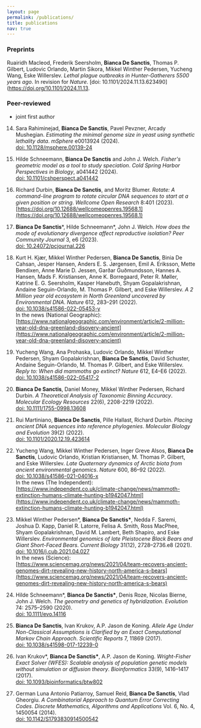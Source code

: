 ```yaml
---
layout: page
permalink: /publications/
title: publications
nav: true
---
```


### Preprints

Ruairidh Macleod, Frederik Seersholm, **Bianca De Sanctis**, Thomas P. Gilbert, Ludovic Orlando, Martin Sikora, Mikkel Winther Pedersen, Yucheng Wang, Eske Willerslev. *Lethal plague outbreaks in Hunter-Gatherers 5500 years ago*. In revision for *Nature*.
[doi: 10.1101/2024.11.13.623490](https://doi.org/10.1101/2024.11.13.

### Peer-reviewed

* joint first author

14. Sara Rahiminejad, **Bianca De Sanctis**, Pavel Pevzner, Arcady Mushegian. *Estimating the minimal genome size in yeast using synthetic lethality data*. *mSphere* e0013924 (2024).  
[doi: 10.1128/msphere.00139-24](https://doi.org/10.1128/msphere.00139-24)

13. Hilde Schneemann, **Bianca De Sanctis** and John J. Welch. *Fisher's geometric model as a tool to study speciation*. *Cold Spring Harbor Perspectives in Biology*, a041442 (2024).  
[doi: 10.1101/cshperspect.a041442](https://cshperspectives.cshlp.org/content/early/2024/01/20/cshperspect.a041442.abstract)

12. Richard Durbin, **Bianca De Sanctis**, and Moritz Blumer. *Rotate: A command-line program to rotate circular DNA sequences to start at a given position or string*. *Wellcome Open Research* 8:401 (2023).  
[https://doi.org/10.12688/wellcomeopenres.19568.1](https://doi.org/10.12688/wellcomeopenres.19568.1)

11. **Bianca De Sanctis**\*, Hilde Schneemann\*, John J. Welch. *How does the mode of evolutionary divergence affect reproductive isolation?* *Peer Community Journal* 3, e6 (2023).  
[doi: 10.24072/pcjournal.226](https://peercommunityjournal.org/articles/10.24072/pcjournal.226/)

10. Kurt H. Kjær, Mikkel Winther Pedersen, **Bianca De Sanctis**, Binia De Cahsan, Jesper Hansen, Anders E. S. Jørgensen, Emil A. Eriksson, Mette Bendixen, Anne Marie D. Jessen, Garðar Guðmundsson, Hannes A. Hansen, Mads F. Kristiansen, Anne K. Borregaard, Peter R. Møller, Katrine E. G. Seersholm, Kasper Hanebuth, Shyam Gopalakrishnan, Andaine Seguin-Orlando, M. Thomas P. Gilbert, and Eske Willerslev. *A 2 Million year old ecosystem in North Greenland uncovered by Environmental DNA*. *Nature* 612, 283–291 (2022).  
[doi: 10.1038/s41586-022-05453-y](https://doi.org/10.1038/s41586-022-05453-y)  
In the news (National Geographic):  
[https://www.nationalgeographic.com/environment/article/2-million-year-old-dna-greenland-disovery-ancient](https://www.nationalgeographic.com/environment/article/2-million-year-old-dna-greenland-disovery-ancient)

9. Yucheng Wang, Ana Prohaska, Ludovic Orlando, Mikkel Winther Pedersen, Shyam Gopalakrishnan, **Bianca De Sanctis**, David Schuster, Andaine Seguin-Orlando, M. Thomas P. Gilbert, and Eske Willerslev. *Reply to: When did mammoths go extinct?* *Nature* 612, E4–E6 (2022).  
[doi: 10.1038/s41586-022-05417-2](https://doi.org/10.1038/s41586-022-05417-2)

8. **Bianca De Sanctis**, Daniel Money, Mikkel Winther Pedersen, Richard Durbin. *A Theoretical Analysis of Taxonomic Binning Accuracy*. *Molecular Ecology Resources* 22(6), 2208-2219 (2022).  
[doi: 10.1111/1755-0998.13608](https://doi.org/10.1111/1755-0998.13608)

7. Rui Martiniano, **Bianca De Sanctis**, Pille Hallast, Richard Durbin. *Placing ancient DNA sequences into reference phylogenies*. *Molecular Biology and Evolution* 39(2) (2022).  
[doi: 10.1101/2020.12.19.423614](https://doi.org/10.1101/2020.12.19.423614)

6. Yucheng Wang, Mikkel Winther Pedersen, Inger Greve Alsos, **Bianca De Sanctis**, Ludovic Orlando, Kristian Kristiansen, M. Thomas P. Gilbert, and Eske Willerslev. *Late Quaternary dynamics of Arctic biota from ancient environmental genomics*. *Nature* 600, 86–92 (2022).  
[doi: 10.1038/s41586-021-04016-x](https://doi.org/10.1038/s41586-021-04016-x)  
In the news (The Independent):  
[https://www.independent.co.uk/climate-change/news/mammoth-extinction-humans-climate-hunting-b1942047.html](https://www.independent.co.uk/climate-change/news/mammoth-extinction-humans-climate-hunting-b1942047.html)

5. Mikkel Winther Pedersen\*, **Bianca De Sanctis\***, Nedda F. Saremi, Joshua D. Kapp, Daniel R. Latorre, Felisa A. Smith, Ross MacPhee, Shyam Gopalakrishnan, David M. Lambert, Beth Shapiro, and Eske Willerslev. *Environmental genomics of late Pleistocene Black Bears and Giant Short-Faced Bears*. *Current Biology* 31(12), 2728–2736.e8 (2021).  
[doi: 10.1016/j.cub.2021.04.027](https://doi.org/10.1016/j.cub.2021.04.027)  
In the news (Science):  
[https://www.sciencemag.org/news/2021/04/team-recovers-ancient-genomes-dirt-revealing-new-history-north-america-s-bears](https://www.sciencemag.org/news/2021/04/team-recovers-ancient-genomes-dirt-revealing-new-history-north-america-s-bears)

4. Hilde Schneemann\*, **Bianca De Sanctis\***, Denis Roze, Nicolas Bierne, John J. Welch. *The geometry and genetics of hybridization*. *Evolution* 74: 2575–2590 (2020).  
[doi: 10.1111/evo.14116](https://doi.org/10.1111/evo.14116)

3. **Bianca De Sanctis**, Ivan Krukov, A.P. Jason de Koning. *Allele Age Under Non-Classical Assumptions is Clarified by an Exact Computational Markov Chain Approach*. *Scientific Reports* 7, 11869 (2017).  
[doi: 10.1038/s41598-017-12239-0](https://doi.org/10.1038/s41598-017-12239-0)

2. Ivan Krukov\*, **Bianca De Sanctis\***, A.P. Jason de Koning. *Wright-Fisher Exact Solver (WFES): Scalable analysis of population genetic models without simulation or diffusion theory*. *Bioinformatics* 33(9), 1416–1417 (2017).  
[doi: 10.1093/bioinformatics/btw802](https://doi.org/10.1093/bioinformatics/btw802)

1. German Luna Antonio Patiarroy, Samuel Reid, **Bianca De Sanctis**, Vlad Gheorgiu. *A Combinatorial Approach to Quantum Error Correcting Codes*. *Discrete Mathematics, Algorithms and Applications* Vol. 6, No. 4, 1450054 (2014).  
[doi: 10.1142/S1793830914500542](https://doi.org/10.1142/S1793830914500542)







